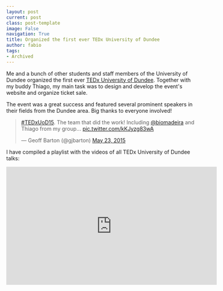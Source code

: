 ```yaml
---
layout: post
current: post
class: post-template
image: False
navigation: True
title: Organized the first ever TEDx University of Dundee
author: fabio
tags:
- Archived
---
```


Me and a bunch of other students and staff members of the University of Dundee organized the first ever [TEDx University of Dundee](http://tedxuod.co.uk/). Together with my buddy Thiago, my main task was to design and develop the event's website and organize ticket sale.

The event was a great success and featured several prominent speakers in their fields from the Dundee area. Big thanks to everyone involved!

<blockquote class="twitter-tweet tw-align-center" lang="en"><p lang="en" dir="ltr"><a href="https://twitter.com/hashtag/TEDxUoD15?src=hash">#TEDxUoD15</a>. The team that did the work! Including <a href="https://twitter.com/biomadeira">@biomadeira</a> and Thiago from my group... <a href="http://t.co/kKJyzg83wA">pic.twitter.com/kKJyzg83wA</a></p>&mdash; Geoff Barton (@gjbarton) <a href="https://twitter.com/gjbarton/status/602159556379160576">May 23, 2015</a></blockquote>
<script async src="//platform.twitter.com/widgets.js" charset="utf-8"></script>


I have compiled a playlist with the videos of all TEDx University of Dundee talks:

<div class="videoWrapper" style="max-width: 560px; max-height: 315px; margin-right: auto; margin-left: auto;">
  <iframe width="560" height="315" src="https://www.youtube.com/embed/videoseries?list=PLN918k2R1YYOTGCmqvC3bUyqGICP74e-c" frameborder="0" allowfullscreen></iframe>
</div>

